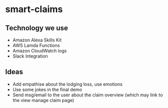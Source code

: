 # smart-claims


## Technology we use

* Amazon Alexa Skills Kit
* AWS Lamda Functions
* Amazon CloudWatch logs
* Slack Integration

## Ideas

* Add empathise about the lodging loss, use emotions 
* Use some jokes in the final demo
* Send msg/email to the user about the claim overview (which may link to the view manage claim page)
